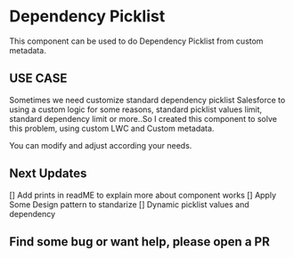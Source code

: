 # Dependency Picklist

This component can be used to do Dependency Picklist from custom metadata.


## USE CASE

Sometimes we need customize standard dependency picklist Salesforce to using a custom logic for some reasons, standard picklist values limit, standard dependency limit or more..So I created this component to solve this problem, using custom LWC and Custom metadata.

You can modify and adjust according your needs.

## Next Updates

[] Add prints in readME to explain more about component works
[] Apply Some Design pattern to standarize
[] Dynamic picklist values and dependency

## Find some bug or want help, please open a PR